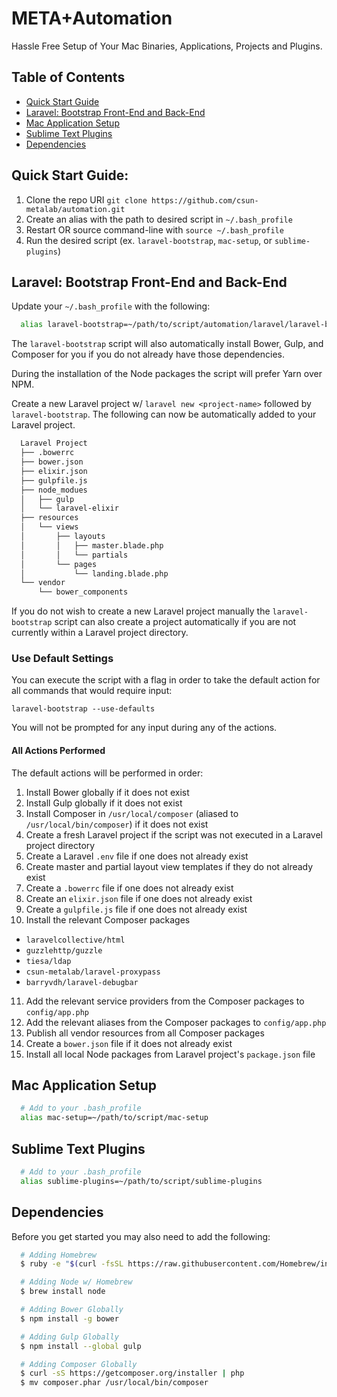 # META+Automation
Hassle Free Setup of Your Mac Binaries, Applications, Projects and Plugins.

## Table of Contents
- [Quick Start Guide](https://github.com/csun-metalab/automation#quick-start-guide)
- [Laravel: Bootstrap Front-End and Back-End](https://github.com/csun-metalab/automation#laravel-bootstrap-front-end-and-back-end)
- [Mac Application Setup](https://github.com/csun-metalab/automation#mac-application-setup)
- [Sublime Text Plugins](https://github.com/csun-metalab/automation#sublime-text-plugins)
- [Dependencies](https://github.com/csun-metalab/automation#dependencies)

## Quick Start Guide:

1. Clone the repo URI `git clone https://github.com/csun-metalab/automation.git`
2. Create an alias with the path to desired script in `~/.bash_profile`
3. Restart OR source command-line with `source ~/.bash_profile`
4. Run the desired script (ex. `laravel-bootstrap`, `mac-setup`, or `sublime-plugins`)

## Laravel: Bootstrap Front-End and Back-End
Update your `~/.bash_profile` with the following:

```bash
  alias laravel-bootstrap=~/path/to/script/automation/laravel/laravel-bootstrap
```

The `laravel-bootstrap` script will also automatically install Bower, Gulp, and Composer for you if you do not already have those dependencies.

During the installation of the Node packages the script will prefer Yarn over NPM.

Create a new Laravel project w/ `laravel new <project-name>` followed by `laravel-bootstrap`. The following can now be automatically added to your Laravel project.

```bash
  Laravel Project
  ├── .bowerrc
  ├── bower.json
  ├── elixir.json
  ├── gulpfile.js
  ├── node_modues
  │   ├── gulp
  │   └── laravel-elixir
  ├── resources
  │   └── views
  │       ├── layouts
  │       │   ├── master.blade.php
  │       │   └── partials
  │       └── pages
  │           └── landing.blade.php
  └── vendor
      └── bower_components
```

If you do not wish to create a new Laravel project manually the `laravel-bootstrap` script can also create a project automatically if you are not currently within a Laravel project directory.

### Use Default Settings

You can execute the script with a flag in order to take the default action for all commands that would require input:

`laravel-bootstrap --use-defaults`

You will not be prompted for any input during any of the actions.

#### All Actions Performed

The default actions will be performed in order:

1. Install Bower globally if it does not exist
2. Install Gulp globally if it does not exist
3. Install Composer in `/usr/local/composer` (aliased to `/usr/local/bin/composer`) if it does not exist
4. Create a fresh Laravel project if the script was not executed in a Laravel project directory
5. Create a Laravel `.env` file if one does not already exist
6. Create master and partial layout view templates if they do not already exist
7. Create a `.bowerrc` file if one does not already exist
8. Create an `elixir.json` file if one does not already exist
9. Create a `gulpfile.js` file if one does not already exist
10. Install the relevant Composer packages
  * `laravelcollective/html`
  * `guzzlehttp/guzzle`
  * `tiesa/ldap`
  * `csun-metalab/laravel-proxypass`
  * `barryvdh/laravel-debugbar`
11. Add the relevant service providers from the Composer packages to `config/app.php`
12. Add the relevant aliases from the Composer packages to `config/app.php`
13. Publish all vendor resources from all Composer packages
14. Create a `bower.json` file if it does not already exist
15. Install all local Node packages from Laravel project's `package.json` file

## Mac Application Setup

```bash
  # Add to your .bash_profile
  alias mac-setup=~/path/to/script/mac-setup
```

## Sublime Text Plugins

```bash
  # Add to your .bash_profile
  alias sublime-plugins=~/path/to/script/sublime-plugins
```

## Dependencies

Before you get started you may also need to add the following:

```bash
  # Adding Homebrew
  $ ruby -e "$(curl -fsSL https://raw.githubusercontent.com/Homebrew/install/master/install)"

  # Adding Node w/ Homebrew
  $ brew install node

  # Adding Bower Globally
  $ npm install -g bower

  # Adding Gulp Globally
  $ npm install --global gulp

  # Adding Composer Globally
  $ curl -sS https://getcomposer.org/installer | php
  $ mv composer.phar /usr/local/bin/composer
```
